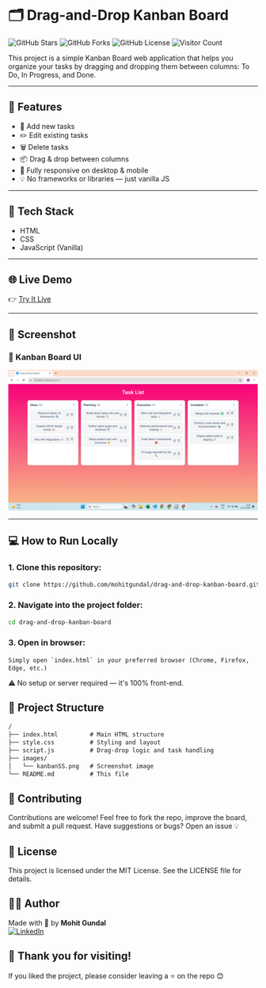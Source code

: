 # 🗂️ Drag-and-Drop Kanban Board

![GitHub Stars](https://img.shields.io/github/stars/mohitgundal/drag-and-drop-kanban-board?style=social)
![GitHub Forks](https://img.shields.io/github/forks/mohitgundal/drag-and-drop-kanban-board?style=social)
![GitHub License](https://img.shields.io/github/license/mohitgundal/drag-and-drop-kanban-board)
![Visitor Count](https://komarev.com/ghpvc/?username=mohitgundal&label=Repo+Views&color=blue)

This project is a simple Kanban Board web application that helps you organize your tasks by dragging and dropping them between columns: To Do, In Progress, and Done.

---

## 🚀 Features

- 📝 Add new tasks
- ✏️ Edit existing tasks
- 🗑️ Delete tasks
- 📦 Drag & drop between columns 
- 📱 Fully responsive on desktop & mobile 
- 💡 No frameworks or libraries — just vanilla JS

---

## 🧰 Tech Stack

- HTML
- CSS
- JavaScript (Vanilla)

---

## 🌐 Live Demo

👉 [Try It Live](https://mohitgundal.github.io/drag-and-drop-kanban-board/)  

---

## 📸 Screenshot

### 🧱 Kanban Board UI
![Kanban Board Screenshot](./images/kanbanSS.png)  

---

## 💻 How to Run Locally

### 1. Clone this repository:

   ```bash
   git clone https://github.com/mohitgundal/drag-and-drop-kanban-board.git
   ```

### 2. Navigate into the project folder:

   ```bash
   cd drag-and-drop-kanban-board
   ```

### 3. Open in browser:
    Simply open `index.html` in your preferred browser (Chrome, Firefox, Edge, etc.)  
   ⚠️ No setup or server required — it's 100% front-end.




## 📁 Project Structure
   ```plaintext
/
├── index.html         # Main HTML structure
├── style.css          # Styling and layout
├── script.js          # Drag-drop logic and task handling
├── images/
│   └── kanbanSS.png   # Screenshot image
└── README.md          # This file
```



## 🤝 Contributing
Contributions are welcome!
Feel free to fork the repo, improve the board, and submit a pull request.
Have suggestions or bugs? Open an issue 💡



## 📜 License
This project is licensed under the MIT License. See the LICENSE file for details.



## 🙋‍♂️ Author
Made with 💙 by **Mohit Gundal**  
[![LinkedIn](https://img.shields.io/badge/Connect-Mohit%20on%20LinkedIn-blue?logo=linkedin&logoColor=white)](https://www.linkedin.com/in/mohitbuilds/)



## 🙏 Thank you for visiting!
If you liked the project, please consider leaving a ⭐ on the repo 😊

